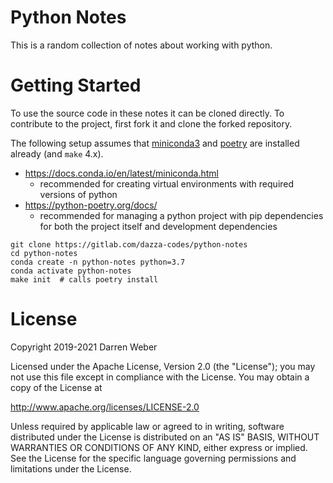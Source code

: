 
# Python Notes

This is a random collection of notes about working with python.

# Getting Started

To use the source code in these notes it can be cloned directly. To
contribute to the project, first fork it and clone the forked repository.

The following setup assumes that
[miniconda3](https://docs.conda.io/en/latest/miniconda.html) and
[poetry](https://python-poetry.org/docs/) are installed already (and `make`
4.x).

- https://docs.conda.io/en/latest/miniconda.html
    - recommended for creating virtual environments with required versions of python
- https://python-poetry.org/docs/
    - recommended for managing a python project with pip dependencies for
      both the project itself and development dependencies

```shell
git clone https://gitlab.com/dazza-codes/python-notes
cd python-notes
conda create -n python-notes python=3.7
conda activate python-notes
make init  # calls poetry install
```

# License

Copyright 2019-2021 Darren Weber

Licensed under the Apache License, Version 2.0 (the "License");
you may not use this file except in compliance with the License.
You may obtain a copy of the License at

   http://www.apache.org/licenses/LICENSE-2.0

Unless required by applicable law or agreed to in writing, software
distributed under the License is distributed on an "AS IS" BASIS,
WITHOUT WARRANTIES OR CONDITIONS OF ANY KIND, either express or implied.
See the License for the specific language governing permissions and
limitations under the License.
